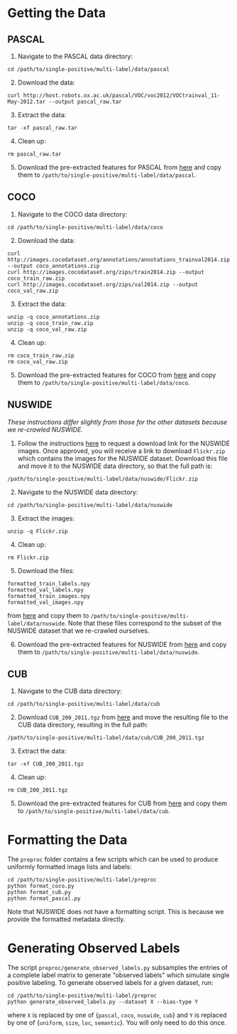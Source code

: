 # Getting the Data

## PASCAL

1. Navigate to the PASCAL data directory:
```
cd /path/to/single-positive/multi-label/data/pascal
```
2. Download the data:
```
curl http://host.robots.ox.ac.uk/pascal/VOC/voc2012/VOCtrainval_11-May-2012.tar --output pascal_raw.tar
```
3. Extract the data:
```
tar -xf pascal_raw.tar
```
4. Clean up:
```
rm pascal_raw.tar
```
5. Download the pre-extracted features for PASCAL from [here](https://caltech.box.com/v/single-positive-multi-label) and copy them to `/path/to/single-positive/multi-label/data/pascal`.

## COCO

1. Navigate to the COCO data directory:
```
cd /path/to/single-positive/multi-label/data/coco
```
2. Download the data:
```
curl http://images.cocodataset.org/annotations/annotations_trainval2014.zip --output coco_annotations.zip
curl http://images.cocodataset.org/zips/train2014.zip --output coco_train_raw.zip
curl http://images.cocodataset.org/zips/val2014.zip --output coco_val_raw.zip
```
3. Extract the data:
```
unzip -q coco_annotations.zip
unzip -q coco_train_raw.zip
unzip -q coco_val_raw.zip
```
4. Clean up:
```
rm coco_train_raw.zip
rm coco_val_raw.zip
```
5. Download the pre-extracted features for COCO from [here](https://caltech.box.com/v/single-positive-multi-label) and copy them to `/path/to/single-positive/multi-label/data/coco`.

## NUSWIDE

*These instructions differ slightly from those for the other datasets because we re-crawled NUSWIDE.*

1. Follow the instructions [here](https://lms.comp.nus.edu.sg/wp-content/uploads/2019/research/nuswide/NUS-WIDE.html) to request a download link for the NUSWIDE images. Once approved, you will receive a link to download `Flickr.zip` which contains the images for the NUSWIDE dataset. Download this file and move it to the NUSWIDE data directory, so that the full path is:
```
/path/to/single-positive/multi-label/data/nuswide/Flickr.zip
```
2. Navigate to the NUSWIDE data directory:
```
cd /path/to/single-positive/multi-label/data/nuswide
```
3. Extract the images:
```
unzip -q Flickr.zip
```
4. Clean up:
```
rm Flickr.zip
```
5. Download the files:
```
formatted_train_labels.npy
formatted_val_labels.npy
formatted_train_images.npy
formatted_val_images.npy
```
from [here](https://caltech.box.com/v/single-positive-multi-label) and copy them to `/path/to/single-positive/multi-label/data/nuswide`. Note that these files correspond to the subset of the NUSWIDE dataset that we re-crawled ourselves. 

6. Download the pre-extracted features for NUSWIDE from [here](https://caltech.box.com/v/single-positive-multi-label) and copy them to `/path/to/single-positive/multi-label/data/nuswide`.

## CUB

1. Navigate to the CUB data directory:
```
cd /path/to/single-positive/multi-label/data/cub
```
2. Download `CUB_200_2011.tgz` from [here](http://www.vision.caltech.edu/visipedia-data/CUB-200-2011/CUB_200_2011.tgz) and move the resulting file to the CUB data directory, resulting in the full path:
```
/path/to/single-positive/multi-label/data/cub/CUB_200_2011.tgz
```
3. Extract the data:
```
tar -xf CUB_200_2011.tgz
```
4. Clean up:
```
rm CUB_200_2011.tgz
```
5. Download the pre-extracted features for CUB from [here](https://caltech.box.com/v/single-positive-multi-label) and copy them to `/path/to/single-positive/multi-label/data/cub`.

# Formatting the Data
The `preproc` folder contains a few scripts which can be used to produce uniformly formatted image lists and labels:
```
cd /path/to/single-positive/multi-label/preproc
python format_coco.py
python format_cub.py
python format_pascal.py
```
Note that NUSWIDE does not have a formatting script. This is because we provide the formatted metadata directly.

# Generating Observed Labels
The script `preproc/generate_observed_labels.py` subsamples the entries of a complete label matrix to generate "observed labels" which simulate single positive labeling. To generate observed labels for a given dataset, run:
```
cd /path/to/single-positive/multi-label/preproc
python generate_observed_labels.py --dataset X --bias-type Y
```
where `X` is replaced by one of {`pascal`, `coco`, `nuswide`, `cub`} and `Y` is replaced by one of {`uniform`, `size`, `loc`, `semantic`}. You will only need to do this once.
